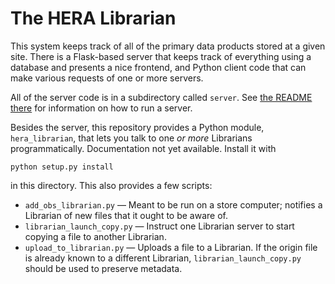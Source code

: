 The HERA Librarian
==================

This system keeps track of all of the primary data products stored at a given
site. There is a Flask-based server that keeps track of everything using a
database and presents a nice frontend, and Python client code that can make
various requests of one or more servers.

All of the server code is in a subdirectory called `server`. See
[the README there](server/README.md) for information on how to run a server.

Besides the server, this repository provides a Python module,
`hera_librarian`, that lets you talk to one *or more* Librarians
programmatically. Documentation not yet available. Install it with

```
python setup.py install
```

in this directory. This also provides a few scripts:

* `add_obs_librarian.py` — Meant to be run on a store computer; notifies a
  Librarian of new files that it ought to be aware of.
* `librarian_launch_copy.py` — Instruct one Librarian server to start copying
  a file to another Librarian.
* `upload_to_librarian.py` — Uploads a file to a Librarian. If the origin
  file is already known to a different Librarian, `librarian_launch_copy.py`
  should be used to preserve metadata.
